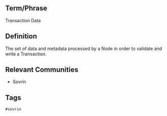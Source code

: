 ## Term/Phrase
Transaction Data

## Definition
The set of data and metadata processed by a Node in order to validate and write a Transaction.

## Relevant Communities
* Sovrin

## Tags
```
#sovrin
```
